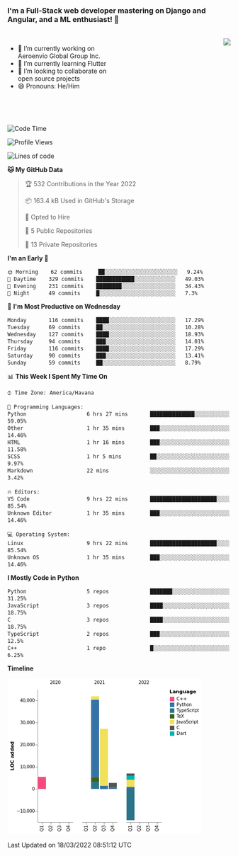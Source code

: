 ### I'm a Full-Stack web developer mastering on Django and Angular, and a ML enthusiast!  👋

<br/>

<img align="right" height="250"  src="https://media1.giphy.com/media/qgQUggAC3Pfv687qPC/giphy.gif?cid=ecf05e470ttfxgsj072btembitu1zn4ti3t3cdyg4jo5b3by&rid=giphy.gif&ct=g" />

 <div style="width:50%">
    <ul>
      <li>🔭 I’m currently working on Aeroenvio Global Group Inc.</li>
      <li>🌱 I’m currently learning Flutter</li>
      <li>👯 I’m looking to collaborate on open source projects</li>
      <li>😄 Pronouns: He/Him</li>
<!--       <li>⚡ Fun fact: I started my first professional project for a company as web dev without knowing any JS </li> -->
    </ul>
  </div>
  
<br/><br/><br/>


<!--START_SECTION:waka-->
![Code Time](http://img.shields.io/badge/Code%20Time-64%20hrs%2052%20mins-blue)

![Profile Views](http://img.shields.io/badge/Profile%20Views-0-blue)

![Lines of code](https://img.shields.io/badge/From%20Hello%20World%20I%27ve%20Written-70%20Thousand%20lines%20of%20code-blue)

**🐱 My GitHub Data** 

> 🏆 532 Contributions in the Year 2022
 > 
> 📦 163.4 kB Used in GitHub's Storage 
 > 
> 💼 Opted to Hire
 > 
> 📜 5 Public Repositories 
 > 
> 🔑 13 Private Repositories  
 > 
**I'm an Early 🐤** 

```text
🌞 Morning    62 commits     ██░░░░░░░░░░░░░░░░░░░░░░░   9.24% 
🌆 Daytime    329 commits    ████████████░░░░░░░░░░░░░   49.03% 
🌃 Evening    231 commits    ████████░░░░░░░░░░░░░░░░░   34.43% 
🌙 Night      49 commits     █░░░░░░░░░░░░░░░░░░░░░░░░   7.3%

```
📅 **I'm Most Productive on Wednesday** 

```text
Monday       116 commits    ████░░░░░░░░░░░░░░░░░░░░░   17.29% 
Tuesday      69 commits     ██░░░░░░░░░░░░░░░░░░░░░░░   10.28% 
Wednesday    127 commits    ████░░░░░░░░░░░░░░░░░░░░░   18.93% 
Thursday     94 commits     ███░░░░░░░░░░░░░░░░░░░░░░   14.01% 
Friday       116 commits    ████░░░░░░░░░░░░░░░░░░░░░   17.29% 
Saturday     90 commits     ███░░░░░░░░░░░░░░░░░░░░░░   13.41% 
Sunday       59 commits     ██░░░░░░░░░░░░░░░░░░░░░░░   8.79%

```


📊 **This Week I Spent My Time On** 

```text
⌚︎ Time Zone: America/Havana

💬 Programming Languages: 
Python                   6 hrs 27 mins       ██████████████░░░░░░░░░░░   59.05% 
Other                    1 hr 35 mins        ███░░░░░░░░░░░░░░░░░░░░░░   14.46% 
HTML                     1 hr 16 mins        ███░░░░░░░░░░░░░░░░░░░░░░   11.58% 
SCSS                     1 hr 5 mins         ██░░░░░░░░░░░░░░░░░░░░░░░   9.97% 
Markdown                 22 mins             ░░░░░░░░░░░░░░░░░░░░░░░░░   3.42%

🔥 Editors: 
VS Code                  9 hrs 22 mins       █████████████████████░░░░   85.54% 
Unknown Editor           1 hr 35 mins        ███░░░░░░░░░░░░░░░░░░░░░░   14.46%

💻 Operating System: 
Linux                    9 hrs 22 mins       █████████████████████░░░░   85.54% 
Unknown OS               1 hr 35 mins        ███░░░░░░░░░░░░░░░░░░░░░░   14.46%

```

**I Mostly Code in Python** 

```text
Python                   5 repos             ███████░░░░░░░░░░░░░░░░░░   31.25% 
JavaScript               3 repos             ████░░░░░░░░░░░░░░░░░░░░░   18.75% 
C                        3 repos             ████░░░░░░░░░░░░░░░░░░░░░   18.75% 
TypeScript               2 repos             ███░░░░░░░░░░░░░░░░░░░░░░   12.5% 
C++                      1 repo              █░░░░░░░░░░░░░░░░░░░░░░░░   6.25%

```


**Timeline**

![Chart not found](https://raw.githubusercontent.com/dfg-98/dfg-98/main/charts/bar_graph.png) 


 Last Updated on 18/03/2022 08:51:12 UTC
<!--END_SECTION:waka-->
